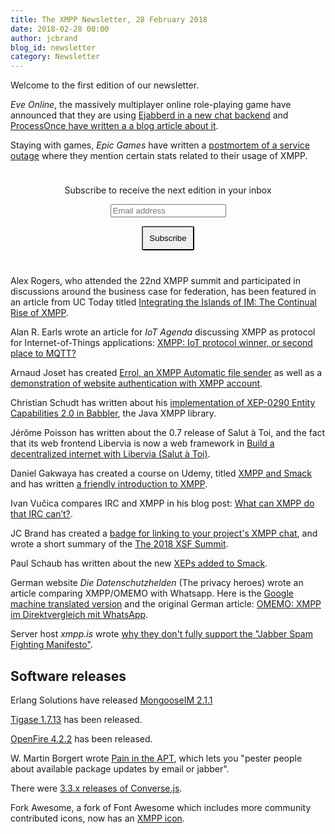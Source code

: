 ```yaml
---
title: The XMPP Newsletter, 28 February 2018
date: 2018-02-28 00:00
author: jcbrand
blog_id: newsletter 
category: Newsletter
---
```


Welcome to the first edition of our newsletter.

*Eve Online*, the massively multiplayer online role-playing game have announced
that they are using [Ejabberd in a new chat backend](https://www.eveonline.com/article/p4i0qx/new-chat-backend-coming-with-the-march-release?utm_source=xmppnewsletter)
and [ProcessOnce have written a a blog article about it](https://blog.process-one.net/eve-online-chat-is-moving-to-ejabberd/?utm_source=xmppnewsletter).

Staying with games, *Epic Games* have written a [postmortem of a service outage](https://www.epicgames.com/fortnite/en-US/news/postmortem-of-service-outage-at-3-4m-ccu?utm_source=xmppnewsletter)
where they mention certain stats related to their usage of XMPP.

<form style="padding: 10px; text-align:center; margin-bottom: 30px;"
      action="https://tinyletter.com/xmpp" method="post" target="popupwindow"
      onsubmit="window.open('https://tinyletter.com/xmpp', 'popupwindow',
      'scrollbars=yes,width=800,height=600');return true">
<p><label for="tlemail">Subscribe to receive the next edition in your inbox</label></p>
<p><input type="text" placeholder="Email address" name="email" id="tlemail" /></p>
<input type="hidden" value="1" name="embed"/>
<input type="submit" style="padding: 10px; border-radius: 5%" value="Subscribe" />
</form>

Alex Rogers, who attended the 22nd XMPP summit and participated in discussions
around the business case for federation, has been featured in an article from
UC Today titled [Integrating the Islands of IM: The Continual Rise of XMPP](https://www.uctoday.com/news/insights/integrating-islands-instant-messaging-rise-xmpp?utm_source=xmppnewsletter).

Alan R. Earls wrote an article for *IoT Agenda* discussing XMPP as protocol for
Internet-of-Things applications:
[XMPP: IoT protocol winner, or second place to MQTT?](http://internetofthingsagenda.techtarget.com/feature/XMPP-IoT-protocol-winner-or-second-place-to-MQTT?utm_source=xmppnewsletter)

Arnaud Joset has created [Errol, an XMPP Automatic file sender](https://blog.agayon.be/tag/python.html?utm_source=xmppnewsletter)
as well as a [demonstration of website authentication with XMPP account](https://demo.agayon.be/?utm_source=xmppnewsletter).

Christian Schudt has written about his [implementation of XEP-0290 Entity Capabilities 2.0 in Babbler](https://babbler-xmpp.blogspot.de/2018/02/experimenting-with-entity-capabilities.html?utm_source=xmppnewsletter), the Java XMPP library.

Jérôme Poisson has written about the 0.7 release of Salut à Toi, and the fact
that its web frontend Libervia is now a web framework in 
[Build a decentralized internet with Libervia (Salut à Toi)](https://www.goffi.org/b/96207aea-9bd8-4333-a346-63638c041ef7/build-decentralized-internet-with-libervia-salut?utm_source=xmppnewsletter).


Daniel Gakwaya has created a course on Udemy, titled
[XMPP and Smack](https://www.udemy.com/xmpp-and-smack-fundamentals-the-missing-android-course/?couponCode=BLKN.SMCK.XMPP_0785&utm_source=xmppnewsletter)
and has written [a friendly introduction to XMPP](http://www.blikoontech.com/xmpp/xmpp-a-soft-friendly-introduction?utm_source=xmppnewsletter).

Ivan Vučica compares IRC and XMPP in his blog post: [What can XMPP do that IRC can’t?](https://blog.vucica.net/2018/02/what-can-xmpp-do-that-irc-cant.html?utm_source=xmppnewsletter).

JC Brand has created a [badge for linking to your project's XMPP chat](https://opkode.com/blog/xmpp-chat-badge/?utm_source=xmppnewsletter),
and wrote a short summary of the [The 2018 XSF Summit](https://opkode.com/blog/2018-xsf-summit/?utm_source=xmppnewsletter).

Paul Schaub has written about the new [XEPs added to Smack](https://blogs.fsfe.org/vanitasvitae/2018/02/07/more-xeps-for-smack/?utm_source=xmppnewsletter).

German website *Die Datenschutzhelden* (The privacy heroes) wrote an article comparing
XMPP/OMEMO with Whatsapp. Here is the [Google machine translated version](https://translate.google.com/translate?hl=en&sl=de&tl=en&u=https%3A%2F%2Fdatenschutzhelden.org%2F2018%2F02%2F06%2Fomemo-xmpp-im-direktvergleich-mit-whatsapp%2F) and the original German article:
[OMEMO: XMPP im Direktvergleich mit WhatsApp](https://datenschutzhelden.org/2018/02/06/omemo-xmpp-im-direktvergleich-mit-whatsapp/?utm_source=xmppnewsletter).


Server host _xmpp.is_ wrote [why they don't fully support the "Jabber Spam Fighting Manifesto"](https://xmpp.is/2018/02/21/the-jabber-spam-fighting-manifesto/?utm_source=xmppnewsletter).

## Software releaseѕ

Erlang Solutions have released [MongooseIM 2.1.1](https://www.erlang-solutions.com/blog/mongooseim-2-1-1-more-than-a-patch.html?utm_source=xmppnewsletter)

[Tigase 1.7.13](https://tigase.net/blog-entry/tigase-xmpp-server-v713-released?utm_source=xmppnewsletter) has been released.

[OpenFire 4.2.2](https://discourse.igniterealtime.org/t/openfire-4-2-2-release/80678?utm_source=xmppnewsletter) has been released.

W. Martin Borgert wrote [Pain in the APT](https://salsa.debian.org/debacle/painintheapt?utm_source=xmppnewsletter), which lets you "pester people about available package updates by email or jabber".

There were [3.3.x releases of Converse.js](https://opkode.com/blog/converse-3.3.1-released/?utm_source=xmppnewsletter).

Fork Awesome, a fork of Font Awesome which includes more community contributed icons, now has an [XMPP icon](https://forkawesome.github.io/Fork-Awesome/icon/xmpp/?utm_source=xmppnewsletter).

